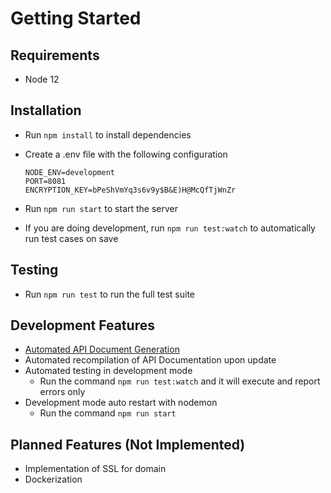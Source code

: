# Getting Started

## Requirements

-   Node 12

## Installation

-   Run `npm install` to install dependencies
-   Create a .env file with the following configuration

    ```dotnev
    NODE_ENV=development
    PORT=8081
    ENCRYPTION_KEY=bPeShVmYq3s6v9y$B&E)H@McQfTjWnZr
    ```

-   Run `npm run start` to start the server
-   If you are doing development, run `npm run test:watch` to automatically run test cases on save

## Testing

-   Run `npm run test` to run the full test suite

## Development Features

-   [Automated API Document Generation](http://localhost:8081)
-   Automated recompilation of API Documentation upon update
-   Automated testing in development mode
    -   Run the command `npm run test:watch` and it will execute and report errors only
-   Development mode auto restart with nodemon
    -   Run the command `npm run start`

## Planned Features (Not Implemented)

-   Implementation of SSL for domain
-   Dockerization
